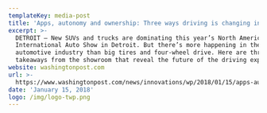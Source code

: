 ```yaml
---
templateKey: media-post
title: 'Apps, autonomy and ownership: Three ways driving is changing in 2018'
excerpt: >-
  DETROIT — New SUVs and trucks are dominating this year’s North American
  International Auto Show in Detroit. But there’s more happening in the
  automotive industry than big tires and four-wheel drive. Here are three
  takeaways from the showroom that reveal the future of the driving experience:
website: washingtonpost.com
url: >-
  https://www.washingtonpost.com/news/innovations/wp/2018/01/15/apps-autonomy-and-ownership-three-ways-driving-is-changing-in-2018/?utm_term=.f0c69396d779
date: 'January 15, 2018'
logo: /img/logo-twp.png
---
```


